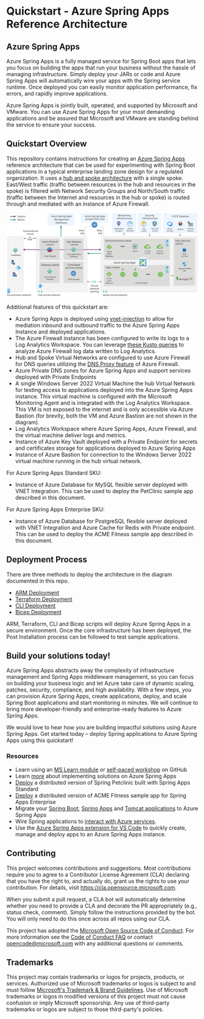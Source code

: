 # Quickstart - Azure Spring Apps Reference Architecture

## Azure Spring Apps

Azure Spring Apps is a fully managed service for Spring Boot apps that lets you focus on 
building the apps that run your business without the hassle of managing infrastructure. 
Simply deploy your JARs or code and Azure Spring Apps will automatically wire your apps with 
the Spring service runtime. Once deployed you can easily monitor application performance, 
fix errors, and rapidly improve applications.

Azure Spring Apps is jointly built, operated, and supported by Microsoft and VMware. 
You can use Azure Spring Apps for your most demanding applications and be assured 
that Microsoft and VMware are standing behind the service to ensure your success.

## Quickstart Overview

This repository contains instructions for creating an 
[Azure Spring Apps](https://docs.microsoft.com/azure/spring-cloud/spring-cloud-overview)
reference architecture that can be used for experimenting with Spring Boot 
applications in a typical enterprise landing zone design for a regulated organization. 
It uses a [hub and spoke architecture](https://docs.microsoft.com/azure/architecture/reference-architectures/hybrid-networking/hub-spoke) 
with a single spoke.  East/West traffic (traffic between resources in the hub and resources in the 
spoke) is filtered with Network Security Groups and North/South traffic (traffic between the 
Internet and resources in the hub or spoke) is routed through and mediated with an instance of 
Azure Firewall.  

![lab image](images/architecture-private.svg)

Additional features of this quickstart are:

* Azure Spring Apps is deployed using [vnet-injection](https://docs.microsoft.com/azure/spring-cloud/spring-cloud-tutorial-deploy-in-azure-virtual-network) 
to allow for mediation inbound and outbound traffic to the Azure Spring Apps Instance and deployed applications.
* The Azure Firewall instance has been configured to write its logs to a Log Analytics Workspace. 
You can leverage [these Kusto queries](https://docs.microsoft.com/azure/firewall/log-analytics-samples) 
to analyze Azure Firewall log data written to Log Analytics.
* Hub and Spoke Virtual Networks are configured to use Azure Firewall for DNS queries 
utilizing the [DNS Proxy feature](https://docs.microsoft.com/azure/firewall/dns-settings#dns-proxy) 
of Azure Firewall.
* Azure Private DNS zones for Azure Spring Apps and support services deployed with Private Endpoints
* A single Windows Server 2022 Virtual Machine the hub Virtual Network for testing access to 
applications deployed into the Azure Spring Apps instance.  This virtual machine is configured 
with the Microsoft Monitoring Agent and is integrated with the Log Analytics Workspace. This VM is 
not exposed to the internet and is only accessible via Azure Bastion (for brevity, both the VM and Azure
Bastion are not shown in the diagram).
* Log Analytics Workspace where Azure Spring Apps, Azure Firewall, and the virtual machine deliver 
logs and metrics.
* Instance of Azure Key Vault deployed with a Private Endpoint for secrets and certificates storage 
for applications deployed to Azure Spring Apps
* Instance of Azure Bastion for connection to the Windows Server 2022 virtual machine running in the hub virtual network.

For Azure Spring Apps Standard SKU:
* Instance of Azure Database for MySQL flexible server deployed with VNET Integration.  This can be used to deploy the PetClinic sample app described in this document.

For Azure Spring Apps Enterprise SKU:
* Instance of Azure Database for PostgreSQL flexible server deployed with VNET Integration and Azure Cache for Redis with Private endpoint.  This can be used to deploy the ACME Fitness sample app described in this document.

## Deployment Process

There are three methods to deploy the architecture in the diagram documented in this repo.

* [ARM Deployment](/ARM)
* [Terraform Deployment](/terraform)
* [CLI Deployment](/CLI)
* [Bicep Deployment](/Bicep)

ARM, Terraform, CLI and Bicep scripts will deploy Azure Spring Apps in a secure environment. Once the core 
infrastructure has been deployed, the Post Installation process can be followed to test sample 
applications.

## Build your solutions today!

Azure Spring Apps abstracts away the complexity of infrastructure management and Spring Apps 
middleware management, so you can focus on building your business logic and let Azure take care 
of dynamic scaling, patches, security, compliance, and high availability. With a few steps, 
you can provision Azure Spring Apps, create applications, deploy, and scale Spring Boot applications
 and start monitoring in minutes. We will continue to bring more developer-friendly and 
 enterprise-ready features to Azure Spring Apps. 

We would love to hear how you are building impactful solutions using Azure Spring Apps. 
Get started today – deploy Spring applications to Azure Spring Apps using this quickstart!

### Resources
* Learn using an [MS Learn module](https://docs.microsoft.com/learn/modules/azure-spring-cloud-workshop/)
 or [self-paced workshop](https://github.com/microsoft/azure-spring-cloud-training) on GitHub
* Learn [more](https://docs.microsoft.com/azure/spring-cloud/) about implementing solutions on Azure Spring Apps
* [Deploy](https://github.com/Azure-Samples/spring-petclinic-microservices) a distributed version of Spring Petclinic built with Spring Apps Standard
* [Deploy](https://learn.microsoft.com/en-us/azure/spring-apps/quickstart-sample-app-acme-fitness-store-introduction)  a distributed version of ACME Fitness sample app for Spring Apps Enterprise
* Migrate your [Spring Boot](https://docs.microsoft.com/azure/developer/java/migration/migrate-spring-boot-to-azure-spring-cloud), 
[Spring Apps](https://docs.microsoft.com/azure/developer/java/migration/migrate-spring-cloud-to-azure-spring-cloud) and 
[Tomcat applications](https://aka.ms/migrate-tomcat-to-azure-spring-cloud-service) to Azure Spring Apps
* Wire Spring applications to [interact with Azure services](https://docs.microsoft.com/azure/developer/java/spring-framework/).
* Use the [Azure Spring Apps extension for VS Code](https://marketplace.visualstudio.com/items?itemName=vscjava.vscode-azurespringcloud) to quickly create, manage and deploy apps to an Azure Spring Apps instance.

## Contributing

This project welcomes contributions and suggestions.  Most contributions require you to agree to a
Contributor License Agreement (CLA) declaring that you have the right to, and actually do, grant us
the rights to use your contribution. For details, visit https://cla.opensource.microsoft.com.

When you submit a pull request, a CLA bot will automatically determine whether you need to provide
a CLA and decorate the PR appropriately (e.g., status check, comment). Simply follow the instructions
provided by the bot. You will only need to do this once across all repos using our CLA.

This project has adopted the [Microsoft Open Source Code of Conduct](https://opensource.microsoft.com/codeofconduct/).
For more information see the [Code of Conduct FAQ](https://opensource.microsoft.com/codeofconduct/faq/) or
contact [opencode@microsoft.com](mailto:opencode@microsoft.com) with any additional questions or comments.

## Trademarks

This project may contain trademarks or logos for projects, products, or services. Authorized use of Microsoft 
trademarks or logos is subject to and must follow 
[Microsoft's Trademark & Brand Guidelines](https://www.microsoft.com/legal/intellectualproperty/trademarks/usage/general).
Use of Microsoft trademarks or logos in modified versions of this project must not cause confusion or imply Microsoft sponsorship.
Any use of third-party trademarks or logos are subject to those third-party's policies.
